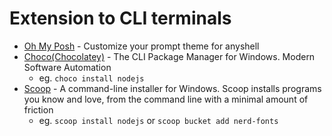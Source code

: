 # Extension to CLI terminals

* [Oh My Posh](https://ohmyposh.dev/) - Customize your prompt theme for anyshell
* [Choco(Chocolatey)](https://chocolatey.org/) - The CLI Package Manager for Windows. Modern Software Automation 
  - eg. `choco install nodejs`
* [Scoop](https://scoop.sh/) - A command-line installer for Windows. Scoop installs programs you know and love, from the command line with a minimal amount of friction 
  - eg. `scoop install nodejs` or `scoop bucket add nerd-fonts`